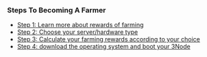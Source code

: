 ### Steps To Becoming A Farmer

- [Step 1: Learn more about rewards of farming](farming_reward)
- [Step 2: Choose your server/hardware type](farming_hardware_overview)
- [Step 3: Calculate your farming rewards according to your choice](farming_calculator)
- [Step 4: download the operating system and boot your 3Node](farming_manual)